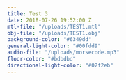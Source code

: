 ```yaml
---
title: Test 3
date: 2018-07-26 19:52:00 Z
mtl-file: "/uploads/TEST1.mtl"
obj-file: "/uploads/TEST1.obj"
background-color: "#6349dd"
general-light-color: "#00fdd9"
audio-file: "/uploads/morsecode.mp3"
floor-color: "#bdbdbd"
directional-light-color: "#02f2eb"
---
```


